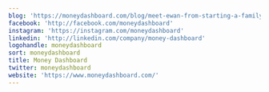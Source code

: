 ```yaml
---
blog: 'https://moneydashboard.com/blog/meet-ewan-from-starting-a-family-to-renovating-his-home-a-lot-has-changed-in-his-3-years-of-budgeting-with-money-dashboard'
facebook: 'http://facebook.com/moneydashboard'
instagram: 'https://instagram.com/moneydashboard'
linkedin: 'http://linkedin.com/company/money-dashboard'
logohandle: moneydashboard
sort: moneydashboard
title: Money Dashboard
twitter: moneydashboard
website: 'https://www.moneydashboard.com/'
---
```

